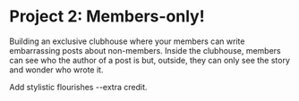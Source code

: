 # Project 2: Members-only!

Building an exclusive clubhouse where your members can write embarrassing posts about non-members. Inside the clubhouse, members can see who the author of a post is but, outside, they can only see the story and wonder who wrote it.

Add stylistic flourishes --extra credit.
